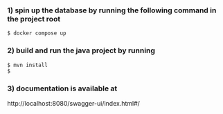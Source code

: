 ### 1) spin up the database by running the following command in the project root
```shell
$ docker compose up
```

### 2) build and run the java project by running
```shell
$ mvn install
$ 
```
### 3) documentation is available at
http://localhost:8080/swagger-ui/index.html#/
